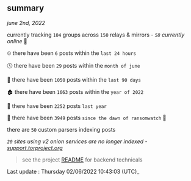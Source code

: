 
## summary
_june 2nd, 2022_

currently tracking `104` groups across `150` relays & mirrors - _`58` currently online_ 📡

⏲ there have been `6` posts within the `last 24 hours`

🕓 there have been `29` posts within the `month of june`

📅 there have been `1050` posts within the `last 90 days`

🏚 there have been `1663` posts within the `year of 2022`

🚀 there have been `2252` posts `last year`

🦕 there have been `3949` posts `since the dawn of ransomwatch` 🐣

there are `50` custom parsers indexing posts

_`20` sites using v2 onion services are no longer indexed - [support.torproject.org](https://support.torproject.org/onionservices/v2-deprecation/)_

> see the project [README](https://github.com/jmousqueton/ransomwatch#readme) for backend technicals



Last update : Thursday 02/06/2022 10:43:03 (UTC)_

